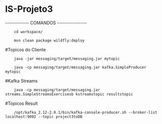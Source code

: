 # IS-Projeto3
------------ COMANDOS ---------------
		
		cd workspace/
		
		mvn clean package wildfly:deploy

#Topicos do Cliente

		java -jar messaging/target/messaging.jar mytopic

		java -cp messaging/target/messaging.jar kafka.SimpleProducer mytopic

#Kafka Streams

		java -cp messaging/target/messaging.jar streams.SimpleStreamsExercisesb kstreamstopic resultstopic

#Topicos Result

		/opt/kafka_2.12-2.8.1/bin/kafka-console-producer.sh --broker-list localhost:9092 --topic project3toDB
